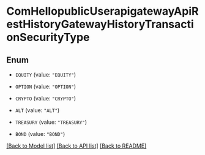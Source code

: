 # ComHellopublicUserapigatewayApiRestHistoryGatewayHistoryTransactionSecurityType

## Enum


* `EQUITY` (value: `"EQUITY"`)

* `OPTION` (value: `"OPTION"`)

* `CRYPTO` (value: `"CRYPTO"`)

* `ALT` (value: `"ALT"`)

* `TREASURY` (value: `"TREASURY"`)

* `BOND` (value: `"BOND"`)


[[Back to Model list]](../README.md#documentation-for-models) [[Back to API list]](../README.md#documentation-for-api-endpoints) [[Back to README]](../README.md)


